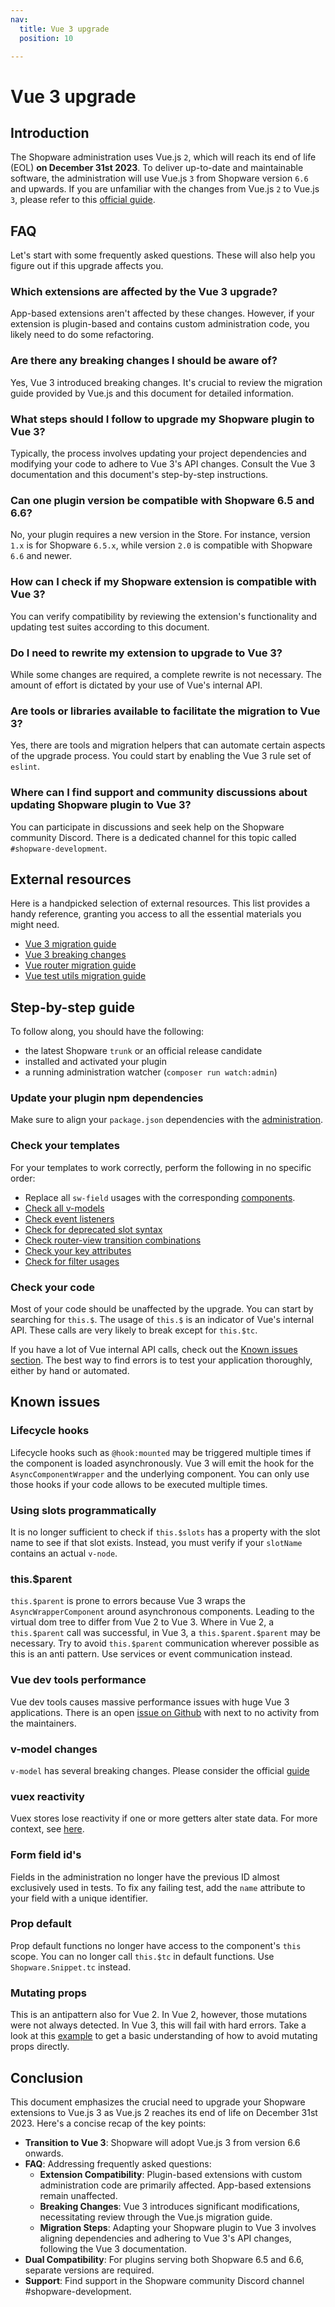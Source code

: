 ```yaml
---
nav:
  title: Vue 3 upgrade
  position: 10

---
```


# Vue 3 upgrade

## Introduction

The Shopware administration uses Vue.js `2`, which will reach its end of life (EOL) **on December 31st 2023**. To deliver up-to-date and maintainable software, the administration will use Vue.js `3` from Shopware version `6.6` and upwards. If you are unfamiliar with the changes from Vue.js `2` to Vue.js `3`, please refer to this [official guide](https://v3-migration.vuejs.org/).

## FAQ

Let's start with some frequently asked questions. These will also help you figure out if this upgrade affects you.

### Which extensions are affected by the Vue 3 upgrade?

App-based extensions aren't affected by these changes. However, if your extension is plugin-based and contains custom administration code, you likely need to do some refactoring.

### Are there any breaking changes I should be aware of?

Yes, Vue 3 introduced breaking changes. It's crucial to review the migration guide provided by Vue.js and this document for detailed information.

### What steps should I follow to upgrade my Shopware plugin to Vue 3?

Typically, the process involves updating your project dependencies and modifying your code to adhere to Vue 3's API changes. Consult the Vue 3 documentation and this document's step-by-step instructions.

### Can one plugin version be compatible with Shopware 6.5 and 6.6?

No, your plugin requires a new version in the Store. For instance, version `1.x` is for Shopware `6.5.x`, while version `2.0` is compatible with Shopware `6.6` and newer.

### How can I check if my Shopware extension is compatible with Vue 3?

You can verify compatibility by reviewing the extension's functionality and updating test suites according to this document.

### Do I need to rewrite my extension to upgrade to Vue 3?

While some changes are required, a complete rewrite is not necessary. The amount of effort is dictated by your use of Vue's internal API.

### Are tools or libraries available to facilitate the migration to Vue 3?

Yes, there are tools and migration helpers that can automate certain aspects of the upgrade process. You could start by enabling the Vue 3 rule set of `eslint`.

### Where can I find support and community discussions about updating Shopware plugin to Vue 3?

You can participate in discussions and seek help on the Shopware community Discord. There is a dedicated channel for this topic called `#shopware-development`.

## External resources

Here is a handpicked selection of external resources. This list provides a handy reference, granting you access to all the essential materials you might need.

- [Vue 3 migration guide](https://v3-migration.vuejs.org)
- [Vue 3 breaking changes](https://v3-migration.vuejs.org/breaking-changes/)
- [Vue router migration guide](https://router.vuejs.org/guide/migration/)
- [Vue test utils migration guide](https://test-utils.vuejs.org/migration/)

## Step-by-step guide

To follow along, you should have the following:

- the latest Shopware `trunk` or an official release candidate
- installed and activated your plugin
- a running administration watcher (`composer run watch:admin`)

### Update your plugin npm dependencies

Make sure to align your `package.json` dependencies with the [administration](https://github.com/shopware/shopware/blob/trunk/src/Administration/Resources/app/administration/package.json).

### Check your templates

For your templates to work correctly, perform the following in no specific order:

- Replace all `sw-field` usages with the corresponding [components](https://github.com/shopware/shopware/blob/6.5.x/src/Administration/Resources/app/administration/src/app/component/form/sw-field/index.js#L16).
- [Check all v-models](https://v3-migration.vuejs.org/breaking-changes/v-model.html)
- [Check event listeners](https://v3-migration.vuejs.org/breaking-changes/v-model.html#_3-x-syntax)
- [Check for deprecated slot syntax](https://eslint.vuejs.org/rules/no-deprecated-slot-attribute.html)
- [Check router-view transition combinations](https://router.vuejs.org/guide/migration/#-router-view-keep-alive-and-transition-)
- [Check your key attributes](https://v3-migration.vuejs.org/breaking-changes/key-attribute.html)
- [Check for filter usages](https://v3-migration.vuejs.org/breaking-changes/filters.html)

### Check your code

Most of your code should be unaffected by the upgrade. You can start by searching for `this.$`. The usage of `this.$` is an indicator of Vue's internal API. These calls are very likely to break except for `this.$tc`.

If you have a lot of Vue internal API calls, check out the [Known issues section](#known-issues).
The best way to find errors is to test your application thoroughly, either by hand or automated.

## Known issues

### Lifecycle hooks

Lifecycle hooks such as `@hook:mounted` may be triggered multiple times if the component is loaded asynchronously. Vue 3 will emit the hook for the `AsyncComponentWrapper` and the underlying component. You can only use those hooks if your code allows to be executed multiple times.

### Using slots programmatically

It is no longer sufficient to check if `this.$slots` has a property with the slot name to see if that slot exists. Instead, you must verify if your `slotName` contains an actual `v-node`.

### this.$parent

`this.$parent` is prone to errors because Vue 3 wraps the `AsyncWrapperComponent` around asynchronous components. Leading to the virtual dom tree to differ from Vue 2 to Vue 3. Where in Vue 2, a `this.$parent` call was successful, in Vue 3, a `this.$parent.$parent` may be necessary.
Try to avoid `this.$parent` communication wherever possible as this is an anti pattern. Use services or event communication instead.

### Vue dev tools performance

Vue dev tools causes massive performance issues with huge Vue 3 applications.
There is an open [issue on Github](https://github.com/vuejs/devtools-v6/issues/1875) with next to no activity from the maintainers.

### v-model changes

`v-model` has several breaking changes. Please consider the official [guide](https://v3-migration.vuejs.org/breaking-changes/v-model.html)

### vuex reactivity

Vuex stores lose reactivity if one or more getters alter state data. For more context, see [here](https://vuejs.org/guide/essentials/reactivity-fundamentals.html#reactivity-fundamentals).

### Form field id's

Fields in the administration no longer have the previous ID almost exclusively used in tests. To fix any failing test, add the `name` attribute to your field with a unique identifier.

### Prop default

Prop default functions no longer have access to the component's `this` scope. You can no longer call `this.$tc` in default functions. Use `Shopware.Snippet.tc` instead.

### Mutating props

This is an antipattern also for Vue 2. In Vue 2, however, those mutations were not always detected. In Vue 3, this will fail with hard errors. Take a look at this [example](https://eslint.vuejs.org/rules/no-mutating-props.html) to get a basic understanding of how to avoid mutating props directly.

## Conclusion

This document emphasizes the crucial need to upgrade your Shopware extensions to Vue.js 3 as Vue.js 2 reaches its end of life on December 31st 2023. Here's a concise recap of the key points:

- **Transition to Vue 3**: Shopware will adopt Vue.js 3 from version 6.6 onwards.
- **FAQ**: Addressing frequently asked questions:
  - **Extension Compatibility**: Plugin-based extensions with custom administration code are primarily affected. App-based extensions remain unaffected.
  - **Breaking Changes**: Vue 3 introduces significant modifications, necessitating review through the Vue.js migration guide.
  - **Migration Steps**: Adapting your Shopware plugin to Vue 3 involves aligning dependencies and adhering to Vue 3's API changes, following the Vue 3 documentation.
- **Dual Compatibility**: For plugins serving both Shopware 6.5 and 6.6, separate versions are required.
- **Support**: Find support in the Shopware community Discord channel #shopware-development.
